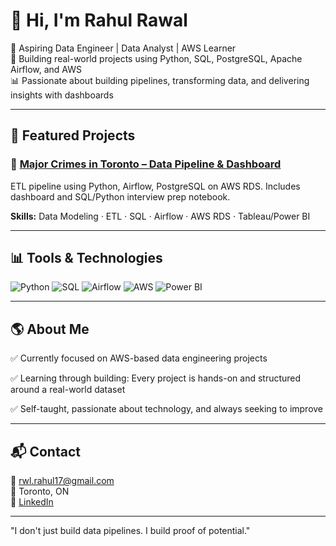 # 👋 Hi, I'm Rahul Rawal

🎯 Aspiring Data Engineer | Data Analyst | AWS Learner  
🚀 Building real-world projects using Python, SQL, PostgreSQL, Apache Airflow, and AWS  
📊 Passionate about building pipelines, transforming data, and delivering insights with dashboards

---

## 📂 Featured Projects

### 🔹 [Major Crimes in Toronto – Data Pipeline & Dashboard](https://github.com/your-link)
ETL pipeline using Python, Airflow, PostgreSQL on AWS RDS. Includes dashboard and SQL/Python interview prep notebook.

**Skills:** Data Modeling · ETL · SQL · Airflow · AWS RDS · Tableau/Power BI  

---

## 📊 Tools & Technologies
![Python](https://img.shields.io/badge/Python-3776AB?style=for-the-badge&logo=python&logoColor=white)
![SQL](https://img.shields.io/badge/SQL-4479A1?style=for-the-badge&logo=postgresql&logoColor=white)
![Airflow](https://img.shields.io/badge/Airflow-017CEE?style=for-the-badge&logo=apache-airflow&logoColor=white)
![AWS](https://img.shields.io/badge/AWS-RDS-orange?style=for-the-badge&logo=amazonaws&logoColor=white)
![Power BI](https://img.shields.io/badge/PowerBI-F2C811?style=for-the-badge&logo=powerbi&logoColor=white)

---

## 🌎 About Me

✅ Currently focused on AWS-based data engineering projects

✅ Learning through building: Every project is hands-on and structured around a real-world dataset

✅ Self-taught, passionate about technology, and always seeking to improve

---

## 📬 Contact
📧 rwl.rahul17@gmail.com  
📍 Toronto, ON  
🔗 [LinkedIn](https://www.linkedin.com/in/rawalrahul21/)

---

"I don't just build data pipelines. I build proof of potential."
